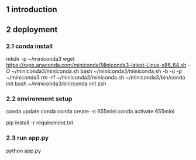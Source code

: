 


## 1 introduction

## 2 deployment

### 2.1 conda install

mkdir -p ~/miniconda3
wget https://repo.anaconda.com/miniconda/Miniconda3-latest-Linux-x86_64.sh -O ~/miniconda3/miniconda.sh
bash ~/miniconda3/miniconda.sh -b -u -p ~/miniconda3
rm -rf ~/miniconda3/miniconda.sh
~/miniconda3/bin/conda init bash
~/miniconda3/bin/conda init zsh

### 2.2 environment setup

conda update conda
conda create -n 655mini
conda activate 655mini

pip install -r requirement.txt

### 2.3 run app.py

python app.py